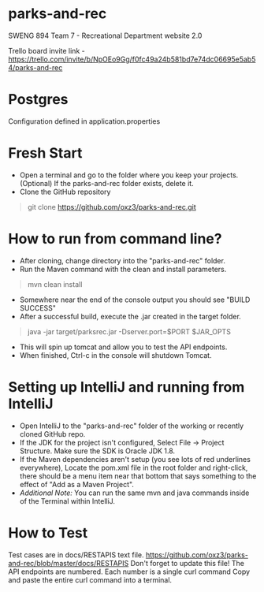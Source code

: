 # parks-and-rec
SWENG 894 Team 7 - Recreational Department website 2.0

Trello board invite link - https://trello.com/invite/b/NpOEo9Gg/f0fc49a24b581bd7e74dc06695e5ab54/parks-and-rec

Postgres
=======
Configuration defined in application.properties


# Fresh Start
* Open a terminal and go to the folder where you keep your projects.
(Optional) If the parks-and-rec folder exists, delete it.
* Clone the GitHub repository
> git clone https://github.com/oxz3/parks-and-rec.git


# How to run from command line?
* After cloning, change directory into the "parks-and-rec" folder.
* Run the Maven command with the clean and install parameters.
> mvn clean install
* Somewhere near the end of the console output you should see "BUILD SUCCESS"
* After a successful build, execute the .jar created in the target folder.
> java -jar target/parksrec.jar  -Dserver.port=$PORT $JAR_OPTS
* This will spin up tomcat and allow you to test the API endpoints.
* When finished, Ctrl-c in the console will shutdown Tomcat.


# Setting up IntelliJ and running from IntelliJ
* Open IntelliJ to the "parks-and-rec" folder of the working or recently cloned GitHub repo.
* If the JDK for the project isn't configured, Select File -> Project Structure.
Make sure the SDK is Oracle JDK 1.8.
* If the Maven dependencies aren't setup (you see lots of red underlines everywhere), 
Locate the pom.xml file in the root folder and right-click, there should be a menu item near that bottom that says something to the effect of "Add as a Maven Project".
* _Additional Note:_  You can run the same mvn and java commands inside of the Terminal within IntelliJ.

# How to Test
Test cases are in docs/RESTAPIS text file.  https://github.com/oxz3/parks-and-rec/blob/master/docs/RESTAPIS
Don't forget to update this file!
The API endpoints are numbered.
Each number is a single curl command 
Copy and paste the entire curl command into a terminal.

